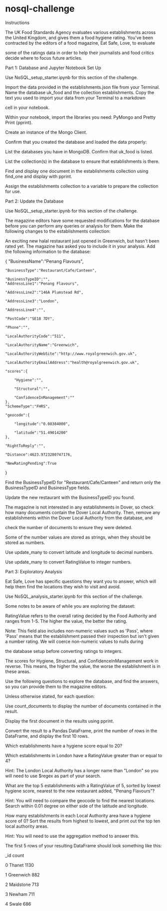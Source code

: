 # nosql-challenge
Instructions

The UK Food Standards Agency evaluates various establishments across the United Kingdom, and gives them a food hygiene rating. You've been contracted by the editors of a food magazine, Eat Safe, Love, to evaluate 

some of the ratings data in order to help their journalists and food critics decide where to focus future articles.

Part 1: Database and Jupyter Notebook Set Up

Use NoSQL_setup_starter.ipynb for this section of the challenge.


Import the data provided in the establishments.json file from your Terminal. Name the database uk_food and the collection establishments. Copy the text you used to import your data from your Terminal to a markdown 

cell in your notebook.

Within your notebook, import the libraries you need: PyMongo and Pretty Print (pprint).

Create an instance of the Mongo Client.

Confirm that you created the database and loaded the data properly:

List the databases you have in MongoDB. Confirm that uk_food is listed.

List the collection(s) in the database to ensure that establishments is there.

Find and display one document in the establishments collection using find_one and display with pprint.

Assign the establishments collection to a variable to prepare the collection for use.

Part 2: Update the Database

Use NoSQL_setup_starter.ipynb for this section of the challenge.

The magazine editors have some requested modifications for the database before you can perform any queries or analysis for them. Make the following changes to the establishments collection:

An exciting new halal restaurant just opened in Greenwich, but hasn't been rated yet. The magazine has asked you to include it in your analysis. Add the following information to the database:

{
    "BusinessName":"Penang Flavours",
    
    "BusinessType":"Restaurant/Cafe/Canteen",
    
    "BusinessTypeID":"",
    "AddressLine1":"Penang Flavours",
    
    "AddressLine2":"146A Plumstead Rd",
    
    "AddressLine3":"London",
    
    "AddressLine4":"",
    
    "PostCode":"SE18 7DY",
    
    "Phone":"",
    
    "LocalAuthorityCode":"511",
    
    "LocalAuthorityName":"Greenwich",
    
    "LocalAuthorityWebSite":"http://www.royalgreenwich.gov.uk",
    
    "LocalAuthorityEmailAddress":"health@royalgreenwich.gov.uk",
    
    "scores":{
    
        "Hygiene":"",
        
        "Structural":"",
        
        "ConfidenceInManagement":""
    },
    "SchemeType":"FHRS",
    
    "geocode":{
    
        "longitude":"0.08384000",
        
        "latitude":"51.49014200"
    },
    
    "RightToReply":"",
    
    "Distance":4623.9723280747176,
    
    "NewRatingPending":True
}

Find the BusinessTypeID for "Restaurant/Cafe/Canteen" and return only the BusinessTypeID and BusinessType fields.

Update the new restaurant with the BusinessTypeID you found.

The magazine is not interested in any establishments in Dover, so check how many documents contain the Dover Local Authority. Then, remove any establishments within the Dover Local Authority from the database, and 

check the number of documents to ensure they were deleted.

Some of the number values are stored as strings, when they should be stored as numbers.

Use update_many to convert latitude and longitude to decimal numbers.

Use update_many to convert RatingValue to integer numbers.

Part 3: Exploratory Analysis

Eat Safe, Love has specific questions they want you to answer, which will help them find the locations they wish to visit and avoid.

Use NoSQL_analysis_starter.ipynb for this section of the challenge.

Some notes to be aware of while you are exploring the dataset:

RatingValue refers to the overall rating decided by the Food Authority and ranges from 1-5. The higher the value, the better the rating.

Note: This field also includes non-numeric values such as 'Pass', where 'Pass' means that the establishment passed their inspection but isn't given a number rating. We will coerce non-numeric values to nulls during 

the database setup before converting ratings to integers.

The scores for Hygiene, Structural, and ConfidenceInManagement work in reverse. This means, the higher the value, the worse the establishment is in these areas.

Use the following questions to explore the database, and find the answers, so you can provide them to the magazine editors.

Unless otherwise stated, for each question:

Use count_documents to display the number of documents contained in the result.

Display the first document in the results using pprint.

Convert the result to a Pandas DataFrame, print the number of rows in the DataFrame, and display the first 10 rows.

Which establishments have a hygiene score equal to 20?

Which establishments in London have a RatingValue greater than or equal to 4?

Hint: The London Local Authority has a longer name than "London" so you will need to use $regex as part of your search.

What are the top 5 establishments with a RatingValue of 5, sorted by lowest hygiene score, nearest to the new restaurant added, "Penang Flavours"?

Hint: You will need to compare the geocode to find the nearest locations. Search within 0.01 degree on either side of the latitude and longitude.

How many establishments in each Local Authority area have a hygiene score of 0? Sort the results from highest to lowest, and print out the top ten local authority areas.

Hint: You will need to use the aggregation method to answer this.

The first 5 rows of your resulting DataFrame should look something like this:

_id	count

0	Thanet	1130

1	Greenwich	882

2	Maidstone	713

3	Newham	711

4	Swale	686
